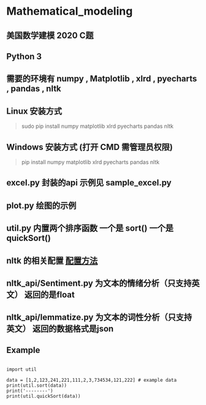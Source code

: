 # Mathematical_modeling
## 美国数学建模 2020 C题

## Python 3

## 需要的环境有 numpy , Matplotlib , xlrd , pyecharts , pandas , nltk

## Linux 安装方式

> sudo pip install numpy matplotlib xlrd pyecharts pandas nltk

## Windows 安装方式 (打开 CMD 需管理员权限)

> pip install numpy matplotlib xlrd pyecharts pandas nltk

## excel.py 封装的api 示例见 sample_excel.py

## plot.py 绘图的示例

## util.py 内置两个排序函数 一个是 sort() 一个是 quickSort()

## nltk 的相关配置 [配置方法](https://blog.itjoker.cn/post/iCBxLUOlf/)

## nltk_api/Sentiment.py 为文本的情绪分析（只支持英文） 返回的是float

## nltk_api/lemmatize.py 为文本的词性分析（只支持英文） 返回的数据格式是json

## Example

```pythton

import util

data = [1,2,123,241,221,111,2,3,734534,121,222] # example data
print(util.sort(data))
print('--------')
print(util.quickSort(data))

```